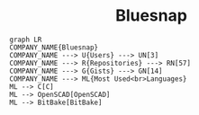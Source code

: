 <h1 align="center">Bluesnap</h1>

```mermaid
graph LR
COMPANY_NAME{Bluesnap}
COMPANY_NAME ---> U{Users} ---> UN[3]
COMPANY_NAME ---> R{Repositories} ---> RN[57]
COMPANY_NAME ---> G{Gists} ---> GN[14]
COMPANY_NAME ---> ML{Most Used<br>Languages}
ML --> C[C]
ML --> OpenSCAD[OpenSCAD]
ML --> BitBake[BitBake]
```
